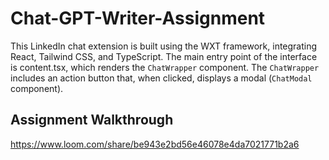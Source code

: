 # Chat-GPT-Writer-Assignment
This LinkedIn chat extension is built using the WXT framework, integrating React, Tailwind CSS, and TypeScript.
The main entry point of the interface is content.tsx, which renders the `ChatWrapper` component. The `ChatWrapper` includes an action button that, when clicked, displays a modal (`ChatModal` component).

## Assignment Walkthrough
https://www.loom.com/share/be943e2bd56e46078e4da7021771b2a6


